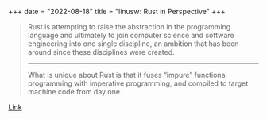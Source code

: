 +++
date = "2022-08-18"
title = "linusw: Rust in Perspective"
+++

> Rust is attempting to raise the abstraction in the programming language and ultimately to join computer science and software engineering into one single discipline, an ambition that has been around since these disciplines were created.
>
> ---
>
> What is unique about Rust is that it fuses “impure” functional programming with imperative programming, and compiled to target machine code from day one.

[Link](https://people.kernel.org/linusw/rust-in-perspective)
